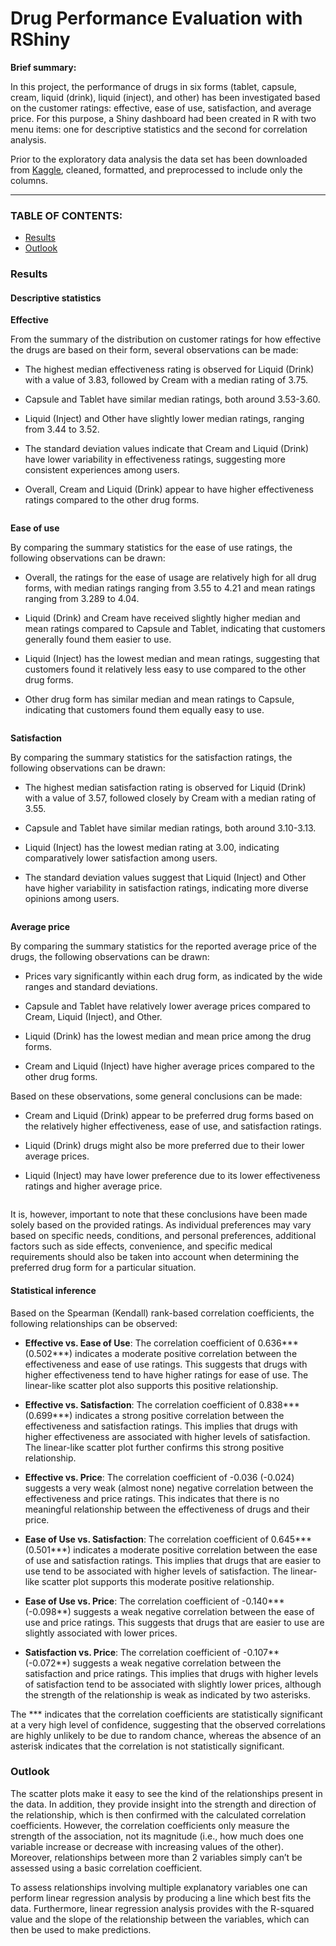 # Drug Performance Evaluation with RShiny

**Brief summary:**

In this project, the performance of drugs in six forms (tablet, capsule, cream, liquid (drink), liquid (inject), and other) has been investigated based on the customer ratings: effective, ease of use, satisfaction, and average price. 
For this purpose, a Shiny dashboard had been created in R with two menu items: one for descriptive statistics and the second for correlation analysis. 

Prior to the exploratory data analysis the data set has been downloaded from [Kaggle](https://www.kaggle.com/datasets/thedevastator/drug-performance-evaluation), cleaned, formatted, and preprocessed to include only the columns. 

<hr>

### TABLE OF CONTENTS:
* [Results]()
* [Outlook]()

 
### Results

#### Descriptive statistics

**Effective**

From the summary of the distribution on customer ratings for how effective the drugs are based on their form, several observations can be made:

* The highest median effectiveness rating is observed for Liquid (Drink) with a value of 3.83, followed by Cream with a median rating of 3.75.

* Capsule and Tablet have similar median ratings, both around 3.53-3.60.

* Liquid (Inject) and Other have slightly lower median ratings, ranging from 3.44 to 3.52.

* The standard deviation values indicate that Cream and Liquid (Drink) have lower variability in effectiveness ratings, suggesting more consistent experiences among users.

* Overall, Cream and Liquid (Drink) appear to have higher effectiveness ratings compared to the other drug forms.

<p align="center">
<img src="">
</p>

**Ease of use**

By comparing the summary statistics for the ease of use ratings, the following observations can be drawn:

* Overall, the ratings for the ease of usage are relatively high for all drug forms, with median ratings ranging from 3.55 to 4.21 and mean ratings ranging from 3.289 to 4.04.

* Liquid (Drink) and Cream have received slightly higher median and mean ratings compared to Capsule and Tablet, indicating that customers generally found them easier to use.

* Liquid (Inject) has the lowest median and mean ratings, suggesting that customers found it relatively less easy to use compared to the other drug forms.

* Other drug form has similar median and mean ratings to Capsule, indicating that customers found them equally easy to use.

<p align="center">
<img src="">
</p>

**Satisfaction**

By comparing the summary statistics for the satisfaction ratings, the following observations can be drawn:

* The highest median satisfaction rating is observed for Liquid (Drink) with a value of 3.57, followed closely by Cream with a median rating of 3.55.

* Capsule and Tablet have similar median ratings, both around 3.10-3.13.

* Liquid (Inject) has the lowest median rating at 3.00, indicating comparatively lower satisfaction among users.

* The standard deviation values suggest that Liquid (Inject) and Other have higher variability in satisfaction ratings, indicating more diverse opinions among users.

<p align="center">
<img src="">
</p>

**Average price**

By comparing the summary statistics for the reported average price of the drugs, the following observations can be drawn:

* Prices vary significantly within each drug form, as indicated by the wide ranges and standard deviations.

* Capsule and Tablet have relatively lower average prices compared to Cream, Liquid (Inject), and Other.

* Liquid (Drink) has the lowest median and mean price among the drug forms.

* Cream and Liquid (Inject) have higher average prices compared to the other drug forms.


Based on these observations, some general conclusions can be made:

* Cream and Liquid (Drink) appear to be preferred drug forms based on the relatively higher effectiveness, ease of use, and satisfaction ratings.

* Liquid (Drink) drugs might also be more preferred due to their lower average prices.

* Liquid (Inject) may have lower preference due to its lower effectiveness ratings and higher average price.

<p align="center">
<img src="">
</p>

It is, however, important to note that these conclusions have been made solely based on the provided ratings. 
As individual preferences may vary based on specific needs, conditions, and personal preferences, 
additional factors such as side effects, convenience, and specific medical requirements should also be taken into account when determining the preferred drug form for a particular situation.

#### Statistical inference

Based on the Spearman (Kendall) rank-based correlation coefficients, the following relationships can be observed:

* **Effective vs. Ease of Use**: The correlation coefficient of 0.636*** (0.502***) indicates a moderate positive correlation between the effectiveness and ease of use ratings. This suggests that drugs with higher effectiveness tend to have higher ratings for ease of use. The linear-like scatter plot also supports this positive relationship.

* **Effective vs. Satisfaction**: The correlation coefficient of 0.838*** (0.699***) indicates a strong positive correlation between the effectiveness and satisfaction ratings. This implies that drugs with higher effectiveness are associated with higher levels of satisfaction. The linear-like scatter plot further confirms this strong positive relationship.

* **Effective vs. Price**: The correlation coefficient of -0.036 (-0.024) suggests a very weak (almost none) negative correlation between the effectiveness and price ratings. This indicates that there is no meaningful relationship between the effectiveness of drugs and their price.

* **Ease of Use vs. Satisfaction**: The correlation coefficient of 0.645*** (0.501***) indicates a moderate positive correlation between the ease of use and satisfaction ratings. This implies that drugs that are easier to use tend to be associated with higher levels of satisfaction. The linear-like scatter plot supports this moderate positive relationship.

* **Ease of Use vs. Price**: The correlation coefficient of -0.140*** (-0.098**) suggests a weak negative correlation between the ease of use and price ratings. This suggests that drugs that are easier to use are slightly associated with lower prices.

* **Satisfaction vs. Price**: The correlation coefficient of -0.107** (-0.072**) suggests a weak negative correlation between the satisfaction and price ratings. This implies that drugs with higher levels of satisfaction tend to be associated with slightly lower prices, although the strength of the relationship is weak as indicated by two asterisks.

The *** indicates that the correlation coefficients are statistically significant at a very high level of confidence, suggesting that the observed correlations are highly unlikely to be due to random chance, whereas the absence of an asterisk indicates that the correlation is not statistically significant. 


### Outlook 
The scatter plots make it easy to see the kind of the relationships present in the data. In addition, they provide insight into the strength and direction of the relationship, which is then confirmed with the calculated correlation coefficients.
However, the correlation coefficients only measure the strength of the association, not its magnitude (i.e., how much does one variable increase or decrease with increasing values of the other). Moreover, relationships between more than 2 variables simply can’t be assessed using a basic correlation coefficient.

To  assess relationships involving multiple explanatory variables one can perform linear regression analysis by producing a line which best fits the data. 
Furthermore, linear regression analysis provides with the R-squared value and the slope of the relationship between the variables, which can then be used to make predictions. 
